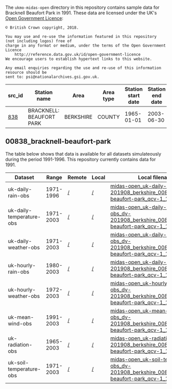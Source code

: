The `ukmo-midas-open` directory in this repository contains sample data for
Bracknell Beaufort Park in 1991. These data are licensed under the UK's
[Open Government Licence](https://www.nationalarchives.gov.uk/doc/open-government-licence/version/3/):
 
    © British Crown copyright, 2018.
    
    You may use and re-use the information featured in this repository (not including logos) free of 
    charge in any format or medium, under the terms of the Open Government Licence
        http://reference.data.gov.uk/id/open-government-licence
    We encourage users to establish hypertext links to this website.
    
    Any email enquiries regarding the use and re-use of this information resource should be 
    sent to: psi@nationalarchives.gsi.gov.uk.


| src_id  | Station name              | Area      | Area type | Station start date  | Station end date | Latitude | Longitude | Postcode |
|---------|---------------------------|-----------|-----------|---------------------|------------------|----------|-----------|----------|
| [838] | BRACKNELL: BEAUFORT PARK  | BERKSHIRE | COUNTY    | 1965-01-01          | 2003-06-30       | 51.3898  | -0.784    | RG11 3   |

[838]: http://archive.ceda.ac.uk/cgi-bin/midas_stations/station_details.cgi.py?idstring=838


## 00838_bracknell-beaufort-park

The table below shows that data is available for all datasets simulateously during the period 1991-1996. This repository currently contains data for 1991.


| Dataset                  | Range     | Remote     | Local    | Local filename |
|--------------------------|-----------|------------|----------|----------------|
| uk-daily-rain-obs        | 1971-1996 | [/][rdr]   | [/][ldr] | [midas-open_uk-daily-rain-obs_dv-201908_berkshire_00838_bracknell-beaufort-park_qcv-1_1991.csv][ldr91] |
| uk-daily-temperature-obs | 1971-2003 | [/][rdt]   | [/][ldt] | [midas-open_uk-daily-temperature-obs_dv-201908_berkshire_00838_bracknell-beaufort-park_qcv-1_1991.csv][ldt91] |
| uk-daily-weather-obs     | 1971-2003 | [/][rdw]   | [/][ldw] | [midas-open_uk-daily-weather-obs_dv-201908_berkshire_00838_bracknell-beaufort-park_qcv-1_1995.csv][ldw91] |
| uk-hourly-rain-obs       | 1980-2003 | [/][rhr]   | [/][lhr] | [midas-open_uk-daily-rain-obs_dv-201908_berkshire_00838_bracknell-beaufort-park_qcv-1_1991.csv][lhr91] |
| uk-hourly-weather-obs    | 1972-2003 | [/][rhw]   | [/][lhw] | [midas-open_uk-hourly-weather-obs_dv-201908_berkshire_00838_bracknell-beaufort-park_qcv-1_1995.csv][lhw91] |
| uk-mean-wind-obs         | 1991-2003 | [/][rmw]   | [/][lmw] | [midas-open_uk-mean-wind-obs_dv-201908_berkshire_00838_bracknell-beaufort-park_qcv-1_1995.csv][lmw91] |
| uk-radiation-obs         | 1965-2003 | [/][rsr]   | [/][lsr] | [midas-open_uk-radiation-obs_dv-201908_berkshire_00838_bracknell-beaufort-park_qcv-1_1995.csv][lsr91] |
| uk-soil-temperature-obs  | 1971-2003 | [/][rst]   | [/][lst] | [midas-open_uk-soil-temperature-obs_dv-201908_berkshire_00838_bracknell-beaufort-park_qcv-1_1995.csv][lst91] |


[rdr]: http://dap.ceda.ac.uk/badc/ukmo-midas-open/data/uk-daily-rain-obs/dataset-version-201908/berkshire/00838_bracknell-beaufort-park/qc-version-1/
[ldr]: /badc/ukmo-midas-open/data/uk-daily-rain-obs/dataset-version-201908/berkshire/00838_bracknell-beaufort-park/qc-version-1/
[ldr91]: /badc/ukmo-midas-open/data/uk-daily-rain-obs/dataset-version-201908/berkshire/00838_bracknell-beaufort-park/qc-version-1/midas-open_uk-daily-rain-obs_dv-201908_berkshire_00838_bracknell-beaufort-park_qcv-1_1991.csv

[rdt]: http://dap.ceda.ac.uk/badc/ukmo-midas-open/data/uk-daily-temperature-obs/dataset-version-201908/berkshire/00838_bracknell-beaufort-park/qc-version-1/
[ldt]: /badc/ukmo-midas-open/data/uk-daily-temperature-obs/dataset-version-201908/berkshire/00838_bracknell-beaufort-park/qc-version-1/
[ldt91]: /badc/ukmo-midas-open/data/uk-daily-temperature-obs/dataset-version-201908/berkshire/00838_bracknell-beaufort-park/qc-version-1/midas-open_uk-daily-temperature-obs_dv-201908_berkshire_00838_bracknell-beaufort-park_qcv-1_1991.csv

[rdw]: http://dap.ceda.ac.uk/badc/ukmo-midas-open/data/uk-daily-weather-obs/dataset-version-201908/berkshire/00838_bracknell-beaufort-park/qc-version-1/
[ldw]: /badc/ukmo-midas-open/data/uk-daily-weather-obs/dataset-version-201908/berkshire/00838_bracknell-beaufort-park/qc-version-1/
[ldw91]: /badc/ukmo-midas-open/data/uk-daily-weather-obs/dataset-version-201908/berkshire/00838_bracknell-beaufort-park/qc-version-1/midas-open_uk-daily-weather-obs_dv-201908_berkshire_00838_bracknell-beaufort-park_qcv-1_1995.csv

[rhr]: http://dap.ceda.ac.uk/badc/ukmo-midas-open/data/uk-hourly-rain-obs/dataset-version-201908/berkshire/00838_bracknell-beaufort-park/qc-version-1/
[lhr]: /badc/ukmo-midas-open/data/uk-hourly-rain-obs/dataset-version-201908/berkshire/00838_bracknell-beaufort-park/qc-version-1/
[lhr91]: /badc/ukmo-midas-open/data/uk-hourly-rain-obs/dataset-version-201908/berkshire/00838_bracknell-beaufort-park/qc-version-1/midas-open_uk-hourly-rain-obs_dv-201908_berkshire_00838_bracknell-beaufort-park_qcv-1_1995.csv

[rhw]: http://dap.ceda.ac.uk/badc/ukmo-midas-open/data/uk-hourly-weather-obs/dataset-version-201908/berkshire/00838_bracknell-beaufort-park/qc-version-1/
[lhw]: /badc/ukmo-midas-open/data/uk-hourly-weather-obs/dataset-version-201908/berkshire/00838_bracknell-beaufort-park/qc-version-1/
[lhw91]: /badc/ukmo-midas-open/data/uk-hourly-weather-obs/dataset-version-201908/berkshire/00838_bracknell-beaufort-park/qc-version-1/midas-open_uk-hourly-weather-obs_dv-201908_berkshire_00838_bracknell-beaufort-park_qcv-1_1995.csv

[rmw]: http://dap.ceda.ac.uk/badc/ukmo-midas-open/data/uk-mean-wind-obs/dataset-version-201908/berkshire/00838_bracknell-beaufort-park/qc-version-1/
[lmw]: /badc/ukmo-midas-open/data/uk-mean-wind-obs/dataset-version-201908/berkshire/00838_bracknell-beaufort-park/qc-version-1/
[lmw91]: /badc/ukmo-midas-open/data/uk-mean-wind-obs/dataset-version-201908/berkshire/00838_bracknell-beaufort-park/qc-version-1/midas-open_uk-mean-wind-obs_dv-201908_berkshire_00838_bracknell-beaufort-park_qcv-1_1995.csv

[rsr]: http://dap.ceda.ac.uk/badc/ukmo-midas-open/data/uk-radiation-obs/dataset-version-201908/berkshire/00838_bracknell-beaufort-park/qc-version-1/
[lsr]: /badc/ukmo-midas-open/data/uk-radiation-obs/dataset-version-201908/berkshire/00838_bracknell-beaufort-park/qc-version-1/ 
[lsr91]: /badc/ukmo-midas-open/data/uk-radiation-obs/dataset-version-201908/berkshire/00838_bracknell-beaufort-park/qc-version-1/midas-open_uk-radiation-obs_dv-201908_berkshire_00838_bracknell-beaufort-park_qcv-1_1995.csv

[rst]: http://dap.ceda.ac.uk/badc/ukmo-midas-open/data/uk-soil-temperature-obs/dataset-version-201908/berkshire/00838_bracknell-beaufort-park/qc-version-1/
[lst]: /badc/ukmo-midas-open/data/uk-soil-temperature-obs/dataset-version-201908/berkshire/00838_bracknell-beaufort-park/qc-version-1/
[lst91]: /badc/ukmo-midas-open/data/uk-soil-temperature-obs/dataset-version-201908/berkshire/00838_bracknell-beaufort-park/qc-version-1/midas-open_uk-soil-temperature-obs_dv-201908_berkshire_00838_bracknell-beaufort-park_qcv-1_1995.csv

<!-- Scripting download...

http://dap.ceda.ac.uk/badc/ukmo-midas-open/data/uk-daily-rain-obs/dataset-version-201908/berkshire/00838_bracknell-beaufort-park/qc-version-1/midas-open_uk-daily-rain-obs_dv-201908_berkshire_00838_bracknell-beaufort-park_qcv-1_1991.csv

http://dap.ceda.ac.uk/badc/ukmo-midas-open/data/uk-daily-temperature-obs/dataset-version-201908/berkshire/00838_bracknell-beaufort-park/qc-version-1/midas-open_uk-daily-temperature-obs_dv-201908_berkshire_00838_bracknell-beaufort-park_qcv-1_1991.csv

http://dap.ceda.ac.uk/badc/ukmo-midas-open/data/uk-daily-weather-obs/dataset-version-201908/berkshire/00838_bracknell-beaufort-park/qc-version-1/midas-open_uk-daily-weather-obs_dv-201908_berkshire_00838_bracknell-beaufort-park_qcv-1_1991.csv

http://dap.ceda.ac.uk/badc/ukmo-midas-open/data/uk-hourly-rain-obs/dataset-version-201908/berkshire/00838_bracknell-beaufort-park/qc-version-1/midas-open_uk-hourly-rain-obs_dv-201908_berkshire_00838_bracknell-beaufort-park_qcv-1_1991.csv

http://dap.ceda.ac.uk/badc/ukmo-midas-open/data/uk-hourly-weather-obs/dataset-version-201908/berkshire/00838_bracknell-beaufort-park/qc-version-1/midas-open_uk-hourly-weather-obs_dv-201908_berkshire_00838_bracknell-beaufort-park_qcv-1_1991.csv

http://dap.ceda.ac.uk/badc/ukmo-midas-open/data/uk-mean-wind-obs/dataset-version-201908/berkshire/00838_bracknell-beaufort-park/qc-version-1/midas-open_uk-mean-wind-obs_dv-201908_berkshire_00838_bracknell-beaufort-park_qcv-1_1991.csv

http://dap.ceda.ac.uk/badc/ukmo-midas-open/data/uk-radiation-obs/dataset-version-201908/berkshire/00838_bracknell-beaufort-park/qc-version-1/midas-open_uk-radiation-obs_dv-201908_berkshire_00838_bracknell-beaufort-park_qcv-1_1991.csv

http://dap.ceda.ac.uk/badc/ukmo-midas-open/data/uk-soil-temperature-obs/dataset-version-201908/berkshire/00838_bracknell-beaufort-park/qc-version-1/midas-open_uk-soil-temperature-obs_dv-201908_berkshire_00838_bracknell-beaufort-park_qcv-1_1991.csv


mkdir -p badc/ukmo-midas-open/data/uk-daily-rain-obs/dataset-version-201908/berkshire/00838_bracknell-beaufort-park/qc-version-1/
mkdir -p badc/ukmo-midas-open/data/uk-daily-temperature-obs/dataset-version-201908/berkshire/00838_bracknell-beaufort-park/qc-version-1/
mkdir -p badc/ukmo-midas-open/data/uk-daily-weather-obs/dataset-version-201908/berkshire/00838_bracknell-beaufort-park/qc-version-1/
mkdir -p badc/ukmo-midas-open/data/uk-hourly-rain-obs/dataset-version-201908/berkshire/00838_bracknell-beaufort-park/qc-version-1/
mkdir -p badc/ukmo-midas-open/data/uk-hourly-weather-obs/dataset-version-201908/berkshire/00838_bracknell-beaufort-park/qc-version-1/
mkdir -p badc/ukmo-midas-open/data/uk-mean-wind-obs/dataset-version-201908/berkshire/00838_bracknell-beaufort-park/qc-version-1/
mkdir -p badc/ukmo-midas-open/data/uk-radiation-obs/dataset-version-201908/berkshire/00838_bracknell-beaufort-park/qc-version-1/ 
mkdir -p badc/ukmo-midas-open/data/uk-soil-temperature-obs/dataset-version-201908/berkshire/00838_bracknell-beaufort-park/qc-version-1/


mv midas-open_uk-daily-rain-obs_dv-201908_berkshire_00838_bracknell-beaufort-park_qcv-1_1991.csv badc/ukmo-midas-open/data/uk-daily-rain-obs/dataset-version-201908/berkshire/00838_bracknell-beaufort-park/qc-version-1/
mv midas-open_uk-daily-temperature-obs_dv-201908_berkshire_00838_bracknell-beaufort-park_qcv-1_1991.csv badc/ukmo-midas-open/data/uk-daily-temperature-obs/dataset-version-201908/berkshire/00838_bracknell-beaufort-park/qc-version-1/
mv midas-open_uk-daily-weather-obs_dv-201908_berkshire_00838_bracknell-beaufort-park_qcv-1_1991.csv badc/ukmo-midas-open/data/uk-daily-weather-obs/dataset-version-201908/berkshire/00838_bracknell-beaufort-park/qc-version-1/
mv midas-open_uk-hourly-rain-obs_dv-201908_berkshire_00838_bracknell-beaufort-park_qcv-1_1991.csv badc/ukmo-midas-open/data/uk-hourly-rain-obs/dataset-version-201908/berkshire/00838_bracknell-beaufort-park/qc-version-1/
mv midas-open_uk-hourly-weather-obs_dv-201908_berkshire_00838_bracknell-beaufort-park_qcv-1_1991.csv badc/ukmo-midas-open/data/uk-hourly-weather-obs/dataset-version-201908/berkshire/00838_bracknell-beaufort-park/qc-version-1/
mv midas-open_uk-mean-wind-obs_dv-201908_berkshire_00838_bracknell-beaufort-park_qcv-1_1991.csv badc/ukmo-midas-open/data/uk-mean-wind-obs/dataset-version-201908/berkshire/00838_bracknell-beaufort-park/qc-version-1/
mv midas-open_uk-radiation-obs_dv-201908_berkshire_00838_bracknell-beaufort-park_qcv-1_1991.csv badc/ukmo-midas-open/data/uk-radiation-obs/dataset-version-201908/berkshire/00838_bracknell-beaufort-park/qc-version-1/ 
mv midas-open_uk-soil-temperature-obs_dv-201908_berkshire_00838_bracknell-beaufort-park_qcv-1_1991.csv badc/ukmo-midas-open/data/uk-soil-temperature-obs/dataset-version-201908/berkshire/00838_bracknell-beaufort-park/qc-version-1/


-->
